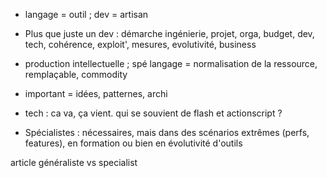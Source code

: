 - langage = outil ; dev = artisan

- Plus que juste un dev : démarche ingénierie, projet, orga, budget, dev,
 tech, cohérence, exploit', mesures, evolutivité, business

- production intellectuelle ; spé langage = normalisation de la ressource,
remplaçable, commodity

- important = idées, patternes, archi

- tech : ca va, ça vient. qui se souvient de flash et actionscript ?

- Spécialistes : nécessaires, mais dans des scénarios extrêmes (perfs, features),
en formation ou bien en évolutivité d'outils

article généraliste vs specialist
